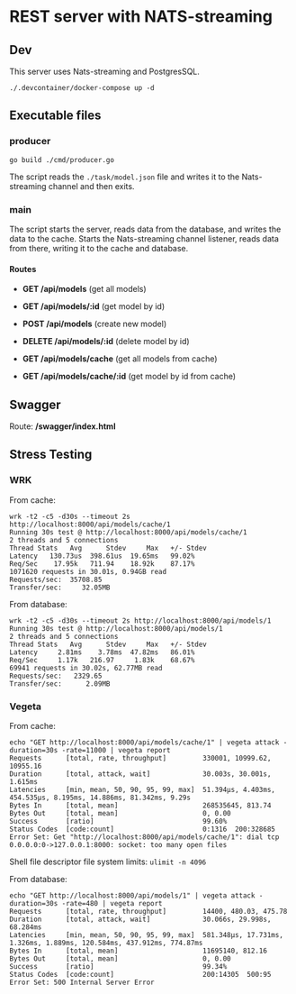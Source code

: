 # REST server with NATS-streaming
## Dev
This server uses Nats-streaming and PostgresSQL.
```
./.devcontainer/docker-compose up -d
```
## Executable files
### producer
```
go build ./cmd/producer.go
```
The script reads the `./task/model.json` file and writes it to the Nats-streaming channel and then exits.

### main
The script starts the server, reads data from the database, and writes the data to the cache. Starts the Nats-streaming channel listener, reads data from there, writing it to the cache and database.

#### Routes
- **GET /api/models** (get all models)
- **GET /api/models/:id** (get model by id)
- **POST /api/models** (create new model)
- **DELETE /api/models/:id** (delete model by id)


- **GET /api/models/cache** (get all models from cache)
- **GET /api/models/cache/:id** (get model by id from cache)

## Swagger

Route: **/swagger/index.html**

## Stress Testing

### WRK
From cache:
```
wrk -t2 -c5 -d30s --timeout 2s http://localhost:8000/api/models/cache/1
Running 30s test @ http://localhost:8000/api/models/cache/1
2 threads and 5 connections
Thread Stats   Avg      Stdev     Max   +/- Stdev
Latency   130.73us  398.61us  19.65ms   99.02%
Req/Sec    17.95k   711.94    18.92k    87.17%
1071620 requests in 30.01s, 0.94GB read
Requests/sec:  35708.85
Transfer/sec:     32.05MB
```
From database:
```
wrk -t2 -c5 -d30s --timeout 2s http://localhost:8000/api/models/1
Running 30s test @ http://localhost:8000/api/models/1
2 threads and 5 connections
Thread Stats   Avg      Stdev     Max   +/- Stdev
Latency     2.81ms    3.78ms  47.82ms   86.01%
Req/Sec     1.17k   216.97     1.83k    68.67%
69941 requests in 30.02s, 62.77MB read
Requests/sec:   2329.65
Transfer/sec:      2.09MB
```

### Vegeta
From cache:
```
echo "GET http://localhost:8000/api/models/cache/1" | vegeta attack -duration=30s -rate=11000 | vegeta report
Requests      [total, rate, throughput]         330001, 10999.62, 10955.16
Duration      [total, attack, wait]             30.003s, 30.001s, 1.615ms
Latencies     [min, mean, 50, 90, 95, 99, max]  51.394µs, 4.403ms, 454.535µs, 8.195ms, 14.886ms, 81.342ms, 9.29s
Bytes In      [total, mean]                     268535645, 813.74
Bytes Out     [total, mean]                     0, 0.00
Success       [ratio]                           99.60%
Status Codes  [code:count]                      0:1316  200:328685  
Error Set: Get "http://localhost:8000/api/models/cache/1": dial tcp 0.0.0.0:0->127.0.0.1:8000: socket: too many open files
```
Shell file descriptor file system limits: `ulimit -n 4096`

From database:
```
echo "GET http://localhost:8000/api/models/1" | vegeta attack -duration=30s -rate=480 | vegeta report
Requests      [total, rate, throughput]         14400, 480.03, 475.78
Duration      [total, attack, wait]             30.066s, 29.998s, 68.284ms
Latencies     [min, mean, 50, 90, 95, 99, max]  581.348µs, 17.731ms, 1.326ms, 1.889ms, 120.584ms, 437.912ms, 774.87ms
Bytes In      [total, mean]                     11695140, 812.16
Bytes Out     [total, mean]                     0, 0.00
Success       [ratio]                           99.34%
Status Codes  [code:count]                      200:14305  500:95  
Error Set: 500 Internal Server Error
```